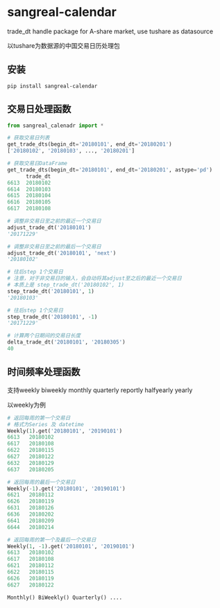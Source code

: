 # sangreal-calendar
trade_dt handle package for A-share market, use tushare as datasource

以tushare为数据源的中国交易日历处理包

## 安装

```pip install sangreal-calendar```

## 交易日处理函数

```python
from sangreal_calenadr import *

# 获取交易日列表
get_trade_dts(begin_dt='20180101', end_dt='20180201')
['20180102', '20180103', ..., '20180201']
```

```python
# 获取交易日DataFrame
get_trade_dts(begin_dt='20180101', end_dt='20180201', astype='pd')
      trade_dt
6613  20180102
6614  20180103
6615  20180104
6616  20180105
6617  20180108
```

```python
# 调整非交易日至之前的最近一个交易日
adjust_trade_dt('20180101')
'20171229'
```

```python
# 调整非交易日至之前的最后一个交易日
adjust_trade_dt('20180101', 'next')
'20180102'
```

```python
# 往后step 1个交易日
# 注意，对于非交易日的输入，会自动将其adjust至之后的最近一个交易日
# 本质上是 step_trade_dt('20180102', 1)
step_trade_dt('20180101', 1)
'20180103'
```

```python
# 往后step 1个交易日
step_trade_dt('20180101', -1)
'20171229'
```

```python
# 计算两个日期间的交易日长度
delta_trade_dt('20180101', '20180305')
40
```

## 时间频率处理函数

支持weekly biweekly monthly quarterly reportly halfyearly yearly

以weekly为例

```python
# 返回每周的第一个交易日
# 格式为Series 及 datetime
Weekly(1).get('20180101', '20190101')
6613   20180102
6617   20180108
6622   20180115
6627   20180122
6632   20180129
6637   20180205

# 返回每周的最后一个交易日
Weekly(-1).get('20180101', '20190101')
6621   20180112
6626   20180119
6631   20180126
6636   20180202
6641   20180209
6644   20180214

# 返回每周的第一个及最后一个交易日
Weekly(1, -1).get('20180101', '20190101')
6613   20180102
6617   20180108
6621   20180112
6622   20180115
6626   20180119
6627   20180122

Monthly() BiWeekly() Quarterly() ....
```







